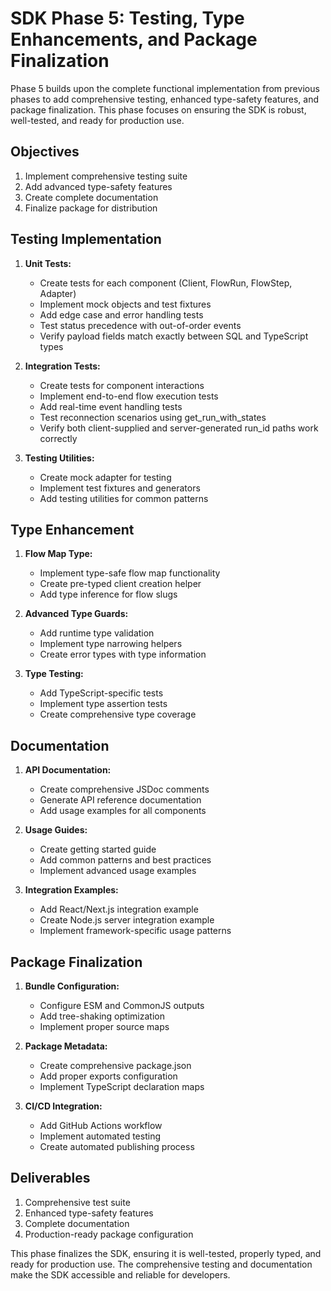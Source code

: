 # SDK Phase 5: Testing, Type Enhancements, and Package Finalization

Phase 5 builds upon the complete functional implementation from previous phases to add comprehensive testing, enhanced type-safety features, and package finalization. This phase focuses on ensuring the SDK is robust, well-tested, and ready for production use.

## Objectives

1. Implement comprehensive testing suite
2. Add advanced type-safety features
3. Create complete documentation
4. Finalize package for distribution

## Testing Implementation

1. **Unit Tests:**
   - Create tests for each component (Client, FlowRun, FlowStep, Adapter)
   - Implement mock objects and test fixtures
   - Add edge case and error handling tests
   - Test status precedence with out-of-order events
   - Verify payload fields match exactly between SQL and TypeScript types

2. **Integration Tests:**
   - Create tests for component interactions
   - Implement end-to-end flow execution tests
   - Add real-time event handling tests
   - Test reconnection scenarios using get_run_with_states
   - Verify both client-supplied and server-generated run_id paths work correctly

3. **Testing Utilities:**
   - Create mock adapter for testing
   - Implement test fixtures and generators
   - Add testing utilities for common patterns

## Type Enhancement

1. **Flow Map Type:**
   - Implement type-safe flow map functionality
   - Create pre-typed client creation helper
   - Add type inference for flow slugs

2. **Advanced Type Guards:**
   - Add runtime type validation
   - Implement type narrowing helpers
   - Create error types with type information

3. **Type Testing:**
   - Add TypeScript-specific tests
   - Implement type assertion tests
   - Create comprehensive type coverage

## Documentation

1. **API Documentation:**
   - Create comprehensive JSDoc comments
   - Generate API reference documentation
   - Add usage examples for all components

2. **Usage Guides:**
   - Create getting started guide
   - Add common patterns and best practices
   - Implement advanced usage examples

3. **Integration Examples:**
   - Add React/Next.js integration example
   - Create Node.js server integration example
   - Implement framework-specific usage patterns

## Package Finalization

1. **Bundle Configuration:**
   - Configure ESM and CommonJS outputs
   - Add tree-shaking optimization
   - Implement proper source maps

2. **Package Metadata:**
   - Create comprehensive package.json
   - Add proper exports configuration
   - Implement TypeScript declaration maps

3. **CI/CD Integration:**
   - Add GitHub Actions workflow
   - Implement automated testing
   - Create automated publishing process

## Deliverables

1. Comprehensive test suite
2. Enhanced type-safety features
3. Complete documentation
4. Production-ready package configuration

This phase finalizes the SDK, ensuring it is well-tested, properly typed, and ready for production use. The comprehensive testing and documentation make the SDK accessible and reliable for developers.
